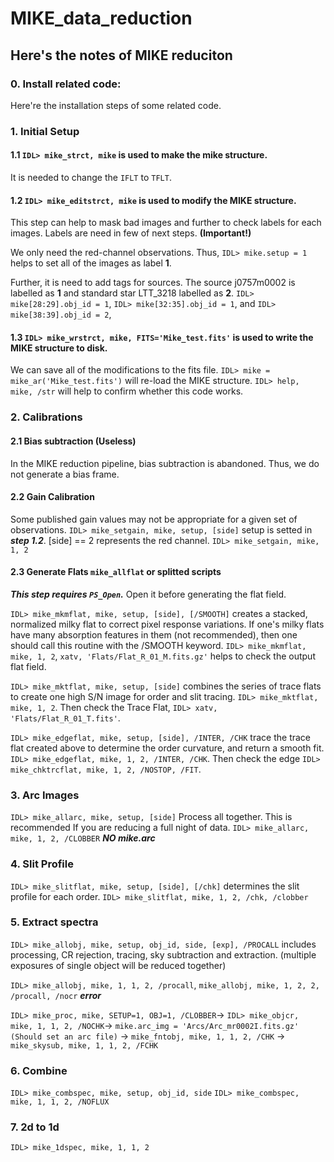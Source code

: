 # MIKE_data_reduction

## Here's the notes of MIKE reduciton

### 0. Install related code:
Here're the installation steps of some related code. 

### 1. Initial Setup
#### 1.1 `IDL> mike_strct, mike` is used to make the mike structure. 
It is needed to change the `IFLT` to `TFLT`. 

#### 1.2 `IDL> mike_editstrct, mike` is used to modify the MIKE structure.

This step can help to mask bad images and further to check labels for each images. 
Labels are need in few of next steps. **(Important!)**

We only need the red-channel observations. Thus, `IDL> mike.setup = 1` helps to set all of the images as label **1**. 

Further, it is need to add tags for sources. The source j0757m0002 is labelled as **1** and standard star LTT_3218 labelled as **2**.
`IDL> mike[28:29].obj_id = 1`, `IDL> mike[32:35].obj_id = 1`, and `IDL> mike[38:39].obj_id = 2`, 

#### 1.3 `IDL> mike_wrstrct, mike, FITS='Mike_test.fits'` is used to write the MIKE structure to disk.

We can save all of the modifications to the fits file. `IDL> mike = mike_ar('Mike_test.fits')` will re-load the MIKE structure.
`IDL> help, mike, /str` will help to confirm whether this code works.


### 2. Calibrations

#### 2.1 Bias subtraction (Useless)

In the MIKE reduction pipeline, bias subtraction is abandoned. Thus, we do not generate a bias frame.

#### 2.2 Gain Calibration

Some published gain values may not be appropriate for a given set of observations. 
`IDL> mike_setgain, mike, setup, [side]` setup is setted in ***step 1.2***. [side] == 2 represents the red channel.
`IDL> mike_setgain, mike, 1, 2`


#### 2.3 Generate Flats `mike_allflat` or splitted scripts

***This step requires `PS_Open`.***  Open it before generating the flat field.

`IDL> mike_mkmflat, mike, setup, [side], [/SMOOTH]` creates a stacked, normalized milky flat to correct pixel response variations.
If one's milky flats have many absorption features in them (not recommended), then one should call this routine with the /SMOOTH keyword.
`IDL> mike_mkmflat, mike, 1, 2`, `xatv, 'Flats/Flat_R_01_M.fits.gz'` helps to check the output flat field.

`IDL> mike_mktflat, mike, setup, [side]` combines the series of trace flats to create one high S/N image for order and slit tracing. 
`IDL> mike_mktflat, mike, 1, 2`. Then check the Trace Flat, `IDL> xatv, 'Flats/Flat_R_01_T.fits'`.

`IDL> mike_edgeflat, mike, setup, [side], /INTER, /CHK` trace the trace flat created above to determine the order curvature, and return a smooth fit.
`IDL> mike_edgeflat, mike, 1, 2, /INTER, /CHK`. Then check the edge `IDL> mike_chktrcflat, mike, 1, 2, /NOSTOP, /FIT`.

### 3. Arc Images 

`IDL> mike_allarc, mike, setup, [side]` Process all together. This is recommended If you are reducing a full night of data.
`IDL> mike_allarc, mike, 1, 2, /CLOBBER` ***NO mike.arc***

<!-- 
#### 3.1  measure the curvature of the arc lines
`IDL> mike_setarcm, raw_fil, setup, side`
`IDL> mike_setarcm, 'Raw/r0002.fits', 1, 2`, `mike_setarcm, 'Raw/r0003.fits', 1, 2`, `mike_setarcm, 'Raw/r0004.fits', 1, 2`, `mike_setarcm, 'Raw/r0029.fits', 1, 2`, `mike_setarcm, 'Raw/r0030.fits', 1, 2`, `mike_setarcm, 'Raw/r0033.fits', 1, 2`, `mike_setarcm, 'Raw/r0034.fits', 1, 2`, `mike_setarcm, 'Raw/r0039.fits', 1, 2`, `mike_setarcm, 'Raw/r0041.fits', 1, 2`, `mike_setarcm, 'Raw/r0044.fits', 1, 2`

#### 3.2  Process the Arcs. This step contains bias subtractions and flat fields the arc images (red side no bias subtraction?).
`IDL> mike_procarc, name, setup, obj_id, side`

#### 3.3 xxxxx
`IDL> mike_arcalign, mike, 1, 2, /CHK`

#### 3.4 xxxx
`IDL> mike_fitarc, mike, 1, 1, 2, /INTER, /PINTER, /PSOUT` -->



### 4. Slit Profile
`IDL> mike_slitflat, mike, setup, [side], [/chk]` determines the slit profile for each order. 
`IDL> mike_slitflat, mike, 1, 2, /chk, /clobber`

### 5. Extract spectra 
`IDL> mike_allobj, mike, setup, obj_id, side, [exp], /PROCALL` includes processing, CR rejection, tracing, sky subtraction and extraction. 
(multiple exposures of single object will be reduced together)

`IDL> mike_allobj, mike, 1, 1, 2, /procall`, `mike_allobj, mike, 1, 2, 2, /procall, /nocr` ***error***

`IDL> mike_proc, mike, SETUP=1, OBJ=1, /CLOBBER`-> `IDL> mike_objcr, mike, 1, 1, 2, /NOCHK`-> `mike.arc_img = 'Arcs/Arc_mr0002I.fits.gz' (Should set an arc file)` -> `mike_fntobj, mike, 1, 1, 2, /CHK` -> `mike_skysub, mike, 1, 1, 2, /FCHK`


### 6. Combine
`IDL> mike_combspec, mike, setup, obj_id, side`
`IDL> mike_combspec, mike, 1, 1, 2, /NOFLUX`

### 7. 2d to 1d 
`IDL> mike_1dspec, mike, 1, 1, 2`
